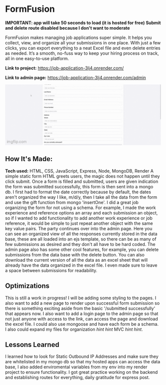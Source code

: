 # FormFusion
**IMPORTANT: app will take 50 seconds to load (it is hosted for free) Submit and delete route disabled because I don't want to moderate**

FormFusion makes managing job applications super simple. It helps you collect, view, and organize all your submissions in one place. With just a few clicks, 
you can export everything to a neat Excel file and even delete entries as needed. It’s a smooth, no-fuss way to keep your hiring process on track, all in one easy-to-use platform.

**Link to project:** https://job-application-3lj4.onrender.com/

**Link to admin page:** https://job-application-3lj4.onrender.com/admin


<div style="height: 200px; overflow: hidden;">
    <img src="job-app-gif.gif" style="height: auto; width: 100%; object-fit: cover; transform: translateY(-30px);" alt="shadow-gif"/>
</div>


## How It's Made: 

**Tech used:** HTML, CSS, JavaScript, Express, Node, MongoDB, Render
A simple static form HTML greets users, the magic does not happen until they click submit. Once a form is filled and submitted, users are given indication the form was submitted successfully, this form is then sent into a mongo db.
I first had to format the date correctly because by default, the dates aren't organized the way I like, m/d/y, then I take all the data from the form and use the gift function from mongo 'insertOne'. I did a great job organizing the form for not using 
a schema. For example, I made the work experience and reference options an array and each submission an object, so if I wanted to add functionality to add another work experience or job reference, it would be simple to just repeat another 
object with the same key value pairs. The party continues over into the admin page. Here you can see an organized view of all the responses currently stored in the data base, these are all loaded into an ejs template, so there can be as many 
of few submissions as desired and they don't all have to be hard coded. The admin page also has some other cool features, for example, you can delete submissions from the data base with the 
delete button. You can also download the current version of all the data as an excel sheet that will already have the data organized in the excel file. I even made sure to leave a space between submissions for readability.




## Optimizations
This is still a work in progress! I will be adding some styling to the pages. I also want to add a new page to render upon successful form submission so there is something exciting aside from the basic '/submitted successfully' that appears now.
I also want to add a login page to the admin page so that not just anyone with access to the link, can access the page and download the excel file. I could also use mongoose and have each form be a schema. I also could expand my files for organization
*hint hint* MVC *hint hint*.

## Lessons Learned

I learned how to look for Static Outbound IP Addresses and make sure they are whitelisted in my mongo db so that my hosted apps can access the data base, I also added enviromental variables from my env into my render project to ensure functionality.
I got great practice working on the backend and establishing routes for everything, daily gratitude for express post.

